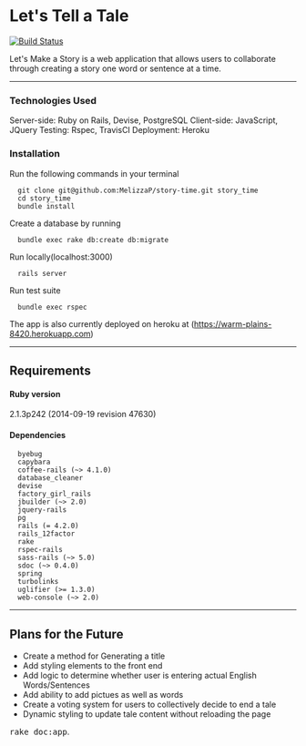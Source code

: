 Let's Tell a Tale
=================

[![Build Status](https://travis-ci.org/MelizzaP/story-time.svg?branch=master)](https://travis-ci.org/MelizzaP/story-time)


Let's Make a Story is a web application that allows users to collaborate through creating a story one word or sentence at a time.

---

### Technologies Used
  Server-side: Ruby on Rails, Devise, PostgreSQL
  Client-side: JavaScript, JQuery
  Testing: Rspec, TravisCI
  Deployment: Heroku

### Installation
Run the following commands in your terminal
```
  git clone git@github.com:MelizzaP/story-time.git story_time
  cd story_time
  bundle install
```
Create a database by running
```
  bundle exec rake db:create db:migrate
```
  
Run locally(localhost:3000)
```
  rails server
```
  
Run test suite
```
  bundle exec rspec
```
  
The app is also currently deployed on heroku at (https://warm-plains-8420.herokuapp.com)  
  
---
Requirements
------------

#### Ruby version
2.1.3p242 (2014-09-19 revision 47630)

#### Dependencies
```
  byebug
  capybara
  coffee-rails (~> 4.1.0)
  database_cleaner
  devise
  factory_girl_rails
  jbuilder (~> 2.0)
  jquery-rails
  pg
  rails (= 4.2.0)
  rails_12factor
  rake
  rspec-rails
  sass-rails (~> 5.0)
  sdoc (~> 0.4.0)
  spring
  turbolinks
  uglifier (>= 1.3.0)
  web-console (~> 2.0)
```  

---
Plans for the Future
--------------------
* Create a method for Generating a title 
* Add styling elements to the front end
* Add logic to determine whether user is entering actual English Words/Sentences
* Add ability to add pictues as well as words
* Create a voting system for users to collectively decide to end a tale
* Dynamic styling to update tale content without reloading the page



<tt>rake doc:app</tt>.
